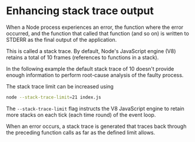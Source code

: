 # Enhancing stack trace output

When a Node process experiences an error, the function where the error occurred, and the function that called that function (and so on) is written to STDERR as the final output of the application.

This is called a stack trace. By default, Node's JavaScript engine (V8) retains a total of 10 frames (references to functions in a stack).

In the following example the default stack trace of 10 doesn't provide enough information to perform root-cause analysis of the faulty process.

The stack trace limit can be increased using
```sh
node --stack-trace-limit=21 index.js
```

The `--stack-trace-limit` flag instructs the V8 JavaScript engine to retain more stacks on each tick (each time round) of the event loop. 

When an error occurs, a stack trace is generated that traces back through the preceding function calls as far as the defined limit allows.


